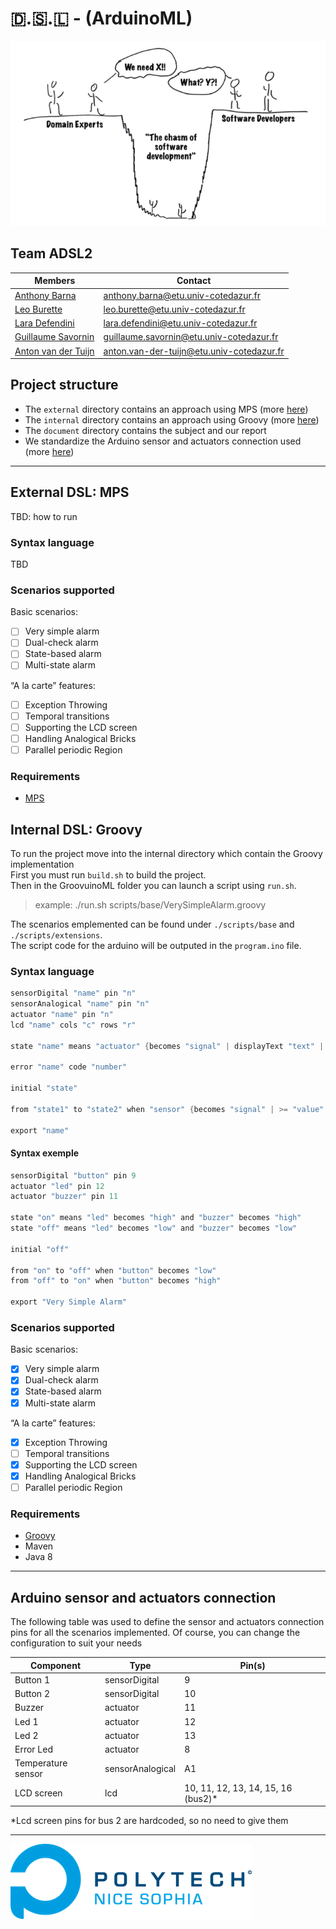 # 🇩.🇸.🇱 - (ArduinoML)

![illustration image](./assets/readmeImage.png)

## Team ADSL2

Members | Contact
----------------------------------------------------------- | ----------------------------------------------------------
[Anthony Barna](https://github.com/Anthony-Barna)           | [anthony.barna@etu.univ-cotedazur.fr](mailto:anthony.barna@etu.univ-cotedazur.fr)
[Leo Burette](https://github.com/LeoBurette)                | [leo.burette@etu.univ-cotedazur.fr](mailto:leo.burette@etu.univ-cotedazur.fr)
[Lara Defendini](https://github.com/Laradefendini)          | [lara.defendini@etu.univ-cotedazur.fr](mailto:lara.defendini@etu.univ-cotedazur.fr)
[Guillaume Savornin](https://github.com/GuillaumeSavornin)  | [guillaume.savornin@etu.univ-cotedazur.fr](mailto:guillaume.savornin@etu.univ-cotedazur.fr)
[Anton van der Tuijn](https://github.com/Anton-vanderTuijn) | [anton.van-der-tuijn@etu.univ-cotedazur.fr](mailto:anton.van-der-tuijn@etu.univ-cotedazur.fr)


## Project structure

- The ```external``` directory contains an approach using MPS (more [here](#MPS))
- The ```internal``` directory contains an approach using Groovy (more [here](#Groovy))
- The ```document``` directory contains the subject and our report
- We standardize the Arduino sensor and actuators connection used (more [here](#Arduino))

---

## External DSL: MPS <a name="MPS"></a>
TBD: how to run

### Syntax language
TBD

### Scenarios supported

Basic scenarios:
- [ ] Very simple alarm
- [ ] Dual-check alarm
- [ ] State-based alarm
- [ ] Multi-state alarm

“A la carte” features:
- [ ] Exception Throwing
- [ ] Temporal transitions
- [ ] Supporting the LCD screen
- [ ] Handling Analogical Bricks
- [ ] Parallel periodic Region

### Requirements
- [MPS](https://www.jetbrains.com/mps/)

## Internal DSL: Groovy <a name="Groovy"></a>

To run the project move into the internal directory which contain the Groovy implementation </br>
First you must run ```build.sh``` to build the project. </br>
Then in the GroovuinoML folder you can launch a script using ```run.sh```. </br>

> example: ./run.sh scripts/base/VerySimpleAlarm.groovy </br>

The scenarios emplemented can be found under ```./scripts/base``` and ```./scripts/extensions```. </br>
The script code for the arduino will be outputed in the ```program.ino``` file. </br>

### Syntax language

```groovy
sensorDigital "name" pin "n"
sensorAnalogical "name" pin "n"
actuator "name" pin "n"
lcd "name" cols "c" rows "r"

state "name" means "actuator" {becomes "signal" | displayText "text" | displaySensor "sensor" | displayActuator "act"} [and "actuator" {becomes "signal" | displayText "text" | displaySensor "sensor" | displayActuator "act"}]*n

error "name" code "number"

initial "state"

from "state1" to "state2" when "sensor" {becomes "signal" | >= "value" | <= "value" | > "value" | < "value" | == "value" | != "value"} [and "sensor" {becomes "signal" | >= "value" | <= "value" | > "value" | < "value" | == "value" | != "value"}]*n

export "name"
```

#### Syntax exemple

```groovy
sensorDigital "button" pin 9
actuator "led" pin 12
actuator "buzzer" pin 11

state "on" means "led" becomes "high" and "buzzer" becomes "high"
state "off" means "led" becomes "low" and "buzzer" becomes "low"

initial "off"

from "on" to "off" when "button" becomes "low"
from "off" to "on" when "button" becomes "high"

export "Very Simple Alarm"
```

### Scenarios supported

Basic scenarios:
- [X] Very simple alarm
- [X] Dual-check alarm
- [X] State-based alarm
- [X] Multi-state alarm

“A la carte” features:
- [X] Exception Throwing
- [ ] Temporal transitions
- [X] Supporting the LCD screen
- [X] Handling Analogical Bricks
- [ ] Parallel periodic Region

### Requirements
- [Groovy](https://groovy-lang.org/)
- Maven
- Java 8

---

## Arduino sensor and actuators connection <a name="Arduino"></a>

The following table was used to define the sensor and actuators connection pins for all the scenarios implemented.
Of course, you can change the configuration to suit your needs

Component | Type | Pin(s)
------------------ | ---------------- | ---------------------------------
Button 1           | sensorDigital    | 9
Button 2           | sensorDigital    | 10
Buzzer             | actuator         | 11
Led 1              | actuator         | 12
Led 2              | actuator         | 13
Error Led          | actuator         | 8
Temperature sensor | sensorAnalogical | A1
LCD screen         | lcd              | 10, 11, 12, 13, 14, 15, 16 (bus2)* 

*Lcd screen pins for bus 2 are hardcoded, so no need to give them

<!--
## Distribution of points (500)

Member | Points
----------------------------------------------------------- | ----------------------------------------------------------
[Anthony Barna](https://github.com/Anthony-Barna)           | X
[Leo Burette](https://github.com/LeoBurette)                | X
[Lara Defendini](https://github.com/Laradefendini)          | X
[Guillaume Savornin](https://github.com/GuillaumeSavornin)  | X
[Anton van der Tuijn](https://github.com/Anton-vanderTuijn) | X
-->

---

![logo_polytech](assets/image_full.png)

 
